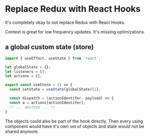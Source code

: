 # Replace Redux with React Hooks

It's completely okay to not replace Redux with React Hooks.

Context is great for low frequency updates. It's missing optimizations.

## a global custom state (store)

~~~js
import { useEffect, useState } from 'react';

let globalState = {};
let listeners = [];
let actions = {};

export const useStore = () => {
  const setState = useState(globalState)[1];

  const dispatch = (actionIdentifer, payload) => {
  const a = actions[actionIdentifer];
  /* ... omitted ... */
}
~~~

The objects could also be part of the hook directly.
Then every using component would have it's own set of objects and state would not be shared anymore.